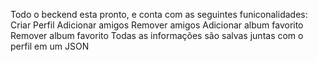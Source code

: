 Todo o beckend esta pronto, e conta com as seguintes funiconalidades:
Criar Perfil
Adicionar amigos
Remover amigos
Adicionar album favorito
Remover album favorito
Todas as informações são salvas juntas com o perfil em um JSON
